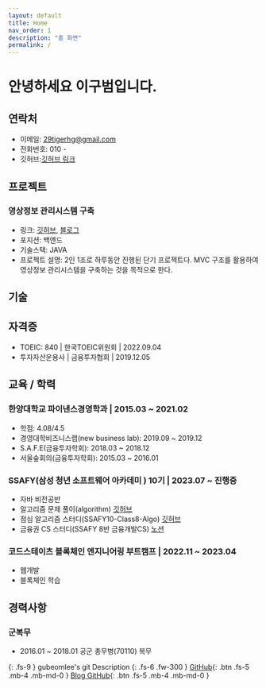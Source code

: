 ```yaml
---
layout: default
title: Home
nav_order: 1
description: "홈 화면"
permalink: /
---
```


# 안녕하세요 이구범입니다.

## 연락처

- 이메일: 29tigerhg@gmail.com
- 전화번호: 010 -
- 깃허브:[깃허브 링크](https://github.com/gubeomlee)

## 프로젝트

### 영상정보 관리시스템 구축

- 링크: [깃허브](https://github.com/gubeomlee/SSAFIT_Project), [블로그](https://gubeomlee.github.io/docs/project/20230804_java_project1/)
- 포지션: 백엔드
- 기술스택: JAVA
- 프로젝트 설명: 2인 1조로 하루동안 진행된 단기 프로젝트다. MVC 구조를 활용하여 영상정보 관리시스템을 구축하는 것을 목적으로 한다.

## 기술

## 자격증

- TOEIC: 840 | 한국TOEIC위원회 | 2022.09.04
- 투자자산운용사 | 금융투자협회 | 2019.12.05

## 교육 / 학력

### 한양대학교 파이낸스경영학과 | 2015.03 ~ 2021.02

- 학점: 4.08/4.5
- 경영대학비즈니스랩(new business lab): 2019.09 ~ 2019.12
- S.A.F.E(금융투자학회): 2018.03 ~ 2018.12
- 서울숲회의(금융투자학회): 2015.03 ~ 2016.01

### SSAFY(삼성 청년 소프트웨어 아카데미 ) 10기 | 2023.07 ~ 진행중

- 자바 비전공반
- 알고리즘 문제 풀이(algorithm) [깃허브](https://github.com/gubeomlee/algorithm)
- 점심 알고리즘 스터디(SSAFY10-Class8-Algo) [깃허브](https://github.com/yyoungl/SSAFY10-Class8-Algo)
- 금융권 CS 스터디(SSAFY 8반 금융개발CS) [노션](https://www.notion.so/a6c0516ca3344261bc4a72b9a0b30b2f?v=26f7624d59ba4133a1910cb4939b2206)

### 코드스테이츠 블록체인 엔지니어링 부트캠프 | 2022.11 ~ 2023.04

- 웹개발
- 블록체인 학습

## 경력사항

### 군복무

- 2016.01 ~ 2018.01 공군 총무병(70110) 복무

{: .fs-9 }
gubeomlee's git Description
{: .fs-6 .fw-300 }
[GitHub](https://github.com/gubeomlee){: .btn .fs-5 .mb-4 .mb-md-0 }
[Blog GitHub](https://github.com/gubeomlee/gubeomlee.github.io){: .btn .fs-5 .mb-4 .mb-md-0 }
